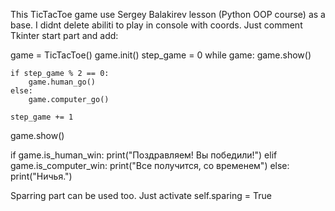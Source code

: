 This TicTacToe game use Sergey Balakirev lesson (Python OOP course) as a base. I didnt delete abiliti to play in console with 
coords. Just comment Tkinter start part and add:

game = TicTacToe()
game.init()
step_game = 0
while game:
    game.show()

    if step_game % 2 == 0:
        game.human_go()
    else:
        game.computer_go()

    step_game += 1

game.show()

if game.is_human_win:
    print("Поздравляем! Вы победили!")
elif game.is_computer_win:
    print("Все получится, со временем")
else:
    print("Ничья.")

Sparring part can be used too. Just activate self.sparing = True
